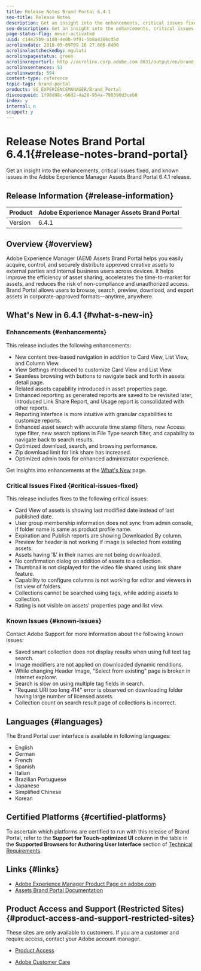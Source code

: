 ```yaml
---
title: Release Notes Brand Portal 6.4.1
seo-title: Release Notes
description: Get an insight into the enhancements, critical issues fixed, and known issues in the Adobe Experience Manager Assets Brand Portal 6.4.1 release.
seo-description: Get an insight into the enhancements, critical issues fixed, and known issues in the Adobe Experience Manager Assets Brand Portal 6.4.1 release.
page-status-flag: never-activated
uuid: c14e25b9-a1d0-4e0b-9f91-5b8a4386cd5d
acrolinxdate: 2018-05-09T09 16 27.606-0400
acrolinxlastcheckedby: mgulati
acrolinxpagestatus: green
acrolinxreporturl: http //acrolinx.corp.adobe.com 8031/output/en/brand_portal_release_notes_641_krs_workflow_3f5278c7e8d024ea_75_report.xml
acrolinxsentences: 53
acrolinxwords: 594
content-type: reference
topic-tags: brand-portal
products: SG_EXPERIENCEMANAGER/Brand_Portal
discoiquuid: 1f98d98c-66d2-4a28-954a-780390d3ceb8
index: y
internal: n
snippet: y
---
```


# Release Notes Brand Portal 6.4.1{#release-notes-brand-portal}

Get an insight into the enhancements, critical issues fixed, and known issues in the Adobe Experience Manager Assets Brand Portal 6.4.1 release.

## Release Information {#release-information}

| Product |Adobe Experience Manager Assets Brand Portal |
|---|---|
| Version |6.4.1 |

## Overview {#overview}

Adobe Experience Manager (AEM) Assets Brand Portal helps you easily acquire, control, and securely distribute approved creative assets to external parties and internal business users across devices. It helps improve the efficiency of asset sharing, accelerates the time-to-market for assets, and reduces the risk of non-compliance and unauthorized access. Brand Portal allows users to browse, search, preview, download, and export assets in corporate-approved formats—anytime, anywhere.

## What's New in 6.4.1 {#what-s-new-in}

### Enhancements {#enhancements}

This release includes the following enhancements:

* New content tree-based navigation in addition to Card View, List View, and Column View.
* View Settings introduced to customize Card View and List View.
* Seamless browsing with buttons to navigate back and forth in assets detail page.
* Related assets capability introduced in asset properties page.
* Enhanced reporting as generated reports are saved to be revisited later, introduced Link Share Report, and Usage report is consolidated with other reports.
* Reporting interface is more intuitive with granular capabilities to customize reports.
* Enhanced asset search with accurate time stamp filters, new Access type filter, new search options in File Type search filter, and capability to navigate back to search results.
* Optimized download, search, and browsing performance.
* Zip download limit for link share has increased.
* Optimized admin tools for enhanced administrator experience.

Get insights into enhancements at the [What's New](/whats-new.md) page.

### Critical Issues Fixed {#critical-issues-fixed}

This release includes fixes to the following critical issues:

* Card View of assets is showing last modified date instead of last published date.
* User group membership information does not sync from admin console, if folder name is same as product profile name.
* Expiration and Publish reports are showing Downloaded By column.
* Preview for header is not working if image is selected from existing assets.
* Assets having '&' in their names are not being downloaded.
* No confirmation dialog on addition of assets to a collection.
* Thumbnail is not displayed for the video file shared using link share feature.
* Capability to configure columns is not working for editor and viewers in list view of folders.
* Collections cannot be searched using tags, while adding assets to collection.
* Rating is not visible on assets' properties page and list view.

### Known Issues {#known-issues}

Contact Adobe Support for more information about the following known issues:

* Saved smart collection does not display results when using full text tag search.
* Image modifiers are not applied on downloaded dynamic renditions.
* While changing Header Image, "Select from existing" page is broken in Internet explorer.
* Search is slow on using multiple tag fields in search.
* "Request URI too long 414" error is observed on downloading folder having large number of licensed assets.
* Collection count on search result page of collections is incorrect.

## Languages {#languages}

The Brand Portal user interface is available in following languages:

* English
* German
* French
* Spanish
* Italian
* Brazilian Portuguese
* Japanese
* Simplified Chinese
* Korean

## Certified Platforms {#certified-platforms}

To ascertain which platforms are certified to run with this release of Brand Portal, refer to the **Support for Touch-optimized UI** column in the table in the **Supported Browsers for Authoring User Interface** section of [Technical Requirements](https://docs.adobe.com/content/docs/en/aem/6-3/deploy/technical-requirements.html).

## Links {#links}

* [Adobe Experience Manager Product Page on adobe.com](https://www.adobe.com/in/marketing-cloud/experience-manager.html)
* [Assets Brand Portal Documentation](https://helpx.adobe.com/experience-manager/brand-portal/user-guide.html)

## Product Access and Support (Restricted Sites) {#product-access-and-support-restricted-sites}

These sites are only available to customers. If you are a customer and require access, contact your Adobe account manager.

* [](https://daycare.day.com) [Product Access](https://login.marketing.adobe.com)

* [Adobe Customer Care](https://helpx.adobe.com/contact.html)

